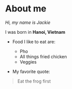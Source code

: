 # About me

*Hi, my name is Jackie*

I was born in **Hanoi, Vietnam**

* Food I like to eat are:
    * Pho
    * All things fried chicken
    * Veggies

* My favorite quote:
> Eat the frog first